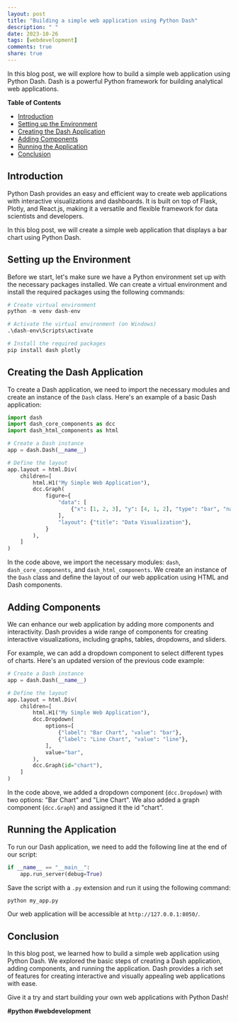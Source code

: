 ```yaml
---
layout: post
title: "Building a simple web application using Python Dash"
description: " "
date: 2023-10-26
tags: [webdevelopment]
comments: true
share: true
---
```


In this blog post, we will explore how to build a simple web application using Python Dash. Dash is a powerful Python framework for building analytical web applications.

**Table of Contents**
- [Introduction](#introduction)
- [Setting up the Environment](#setting-up-the-environment)
- [Creating the Dash Application](#creating-the-dash-application)
- [Adding Components](#adding-components)
- [Running the Application](#running-the-application)
- [Conclusion](#conclusion)

## Introduction

Python Dash provides an easy and efficient way to create web applications with interactive visualizations and dashboards. It is built on top of Flask, Plotly, and React.js, making it a versatile and flexible framework for data scientists and developers.

In this blog post, we will create a simple web application that displays a bar chart using Python Dash.

## Setting up the Environment

Before we start, let's make sure we have a Python environment set up with the necessary packages installed. We can create a virtual environment and install the required packages using the following commands:

```python
# Create virtual environment
python -m venv dash-env

# Activate the virtual environment (on Windows)
.\dash-env\Scripts\activate

# Install the required packages
pip install dash plotly
```

## Creating the Dash Application

To create a Dash application, we need to import the necessary modules and create an instance of the `Dash` class. Here's an example of a basic Dash application:

```python
import dash
import dash_core_components as dcc
import dash_html_components as html

# Create a Dash instance
app = dash.Dash(__name__)

# Define the layout
app.layout = html.Div(
    children=[
        html.H1("My Simple Web Application"),
        dcc.Graph(
            figure={
                "data": [
                    {"x": [1, 2, 3], "y": [4, 1, 2], "type": "bar", "name": "Bar chart"},
                ],
                "layout": {"title": "Data Visualization"},
            }
        ),
    ]
)
```

In the code above, we import the necessary modules: `dash`, `dash_core_components`, and `dash_html_components`. We create an instance of the `Dash` class and define the layout of our web application using HTML and Dash components.

## Adding Components

We can enhance our web application by adding more components and interactivity. Dash provides a wide range of components for creating interactive visualizations, including graphs, tables, dropdowns, and sliders.

For example, we can add a dropdown component to select different types of charts. Here's an updated version of the previous code example:

```python
# Create a Dash instance
app = dash.Dash(__name__)

# Define the layout
app.layout = html.Div(
    children=[
        html.H1("My Simple Web Application"),
        dcc.Dropdown(
            options=[
                {"label": "Bar Chart", "value": "bar"},
                {"label": "Line Chart", "value": "line"},
            ],
            value="bar",
        ),
        dcc.Graph(id="chart"),
    ]
)
```

In the code above, we added a dropdown component (`dcc.Dropdown`) with two options: "Bar Chart" and "Line Chart". We also added a graph component (`dcc.Graph`) and assigned it the id "chart".

## Running the Application

To run our Dash application, we need to add the following line at the end of our script:

```python
if __name__ == "__main__":
    app.run_server(debug=True)
```

Save the script with a `.py` extension and run it using the following command:

```bash
python my_app.py
```

Our web application will be accessible at `http://127.0.0.1:8050/`.

## Conclusion

In this blog post, we learned how to build a simple web application using Python Dash. We explored the basic steps of creating a Dash application, adding components, and running the application. Dash provides a rich set of features for creating interactive and visually appealing web applications with ease.

Give it a try and start building your own web applications with Python Dash!

**#python #webdevelopment**